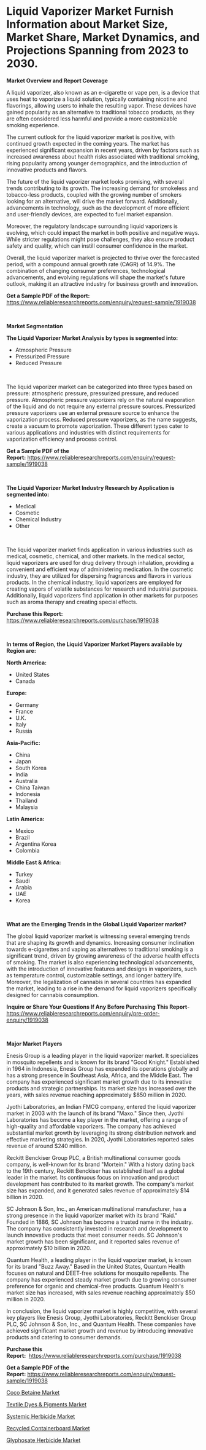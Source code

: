 <p><h1>Liquid Vaporizer Market Furnish Information about Market Size, Market Share, Market Dynamics, and Projections Spanning from 2023 to 2030.</h1></p><p><strong>Market Overview and Report Coverage</strong></p>
<p><p>A liquid vaporizer, also known as an e-cigarette or vape pen, is a device that uses heat to vaporize a liquid solution, typically containing nicotine and flavorings, allowing users to inhale the resulting vapor. These devices have gained popularity as an alternative to traditional tobacco products, as they are often considered less harmful and provide a more customizable smoking experience.</p><p>The current outlook for the liquid vaporizer market is positive, with continued growth expected in the coming years. The market has experienced significant expansion in recent years, driven by factors such as increased awareness about health risks associated with traditional smoking, rising popularity among younger demographics, and the introduction of innovative products and flavors.</p><p>The future of the liquid vaporizer market looks promising, with several trends contributing to its growth. The increasing demand for smokeless and tobacco-less products, coupled with the growing number of smokers looking for an alternative, will drive the market forward. Additionally, advancements in technology, such as the development of more efficient and user-friendly devices, are expected to fuel market expansion.</p><p>Moreover, the regulatory landscape surrounding liquid vaporizers is evolving, which could impact the market in both positive and negative ways. While stricter regulations might pose challenges, they also ensure product safety and quality, which can instill consumer confidence in the market.</p><p>Overall, the liquid vaporizer market is projected to thrive over the forecasted period, with a compound annual growth rate (CAGR) of 14.9%. The combination of changing consumer preferences, technological advancements, and evolving regulations will shape the market's future outlook, making it an attractive industry for business growth and innovation.</p></p>
<p><strong>Get a Sample PDF of the Report:</strong> <a href="https://www.reliableresearchreports.com/enquiry/request-sample/1919038">https://www.reliableresearchreports.com/enquiry/request-sample/1919038</a></p>
<p>&nbsp;</p>
<p><strong>Market Segmentation</strong></p>
<p><strong>The Liquid Vaporizer Market Analysis by types is segmented into:</strong></p>
<p><ul><li>Atmospheric Pressure</li><li>Pressurized Pressure</li><li>Reduced Pressure</li></ul></p>
<p>&nbsp;</p>
<p><p>The liquid vaporizer market can be categorized into three types based on pressure: atmospheric pressure, pressurized pressure, and reduced pressure. Atmospheric pressure vaporizers rely on the natural evaporation of the liquid and do not require any external pressure sources. Pressurized pressure vaporizers use an external pressure source to enhance the vaporization process. Reduced pressure vaporizers, as the name suggests, create a vacuum to promote vaporization. These different types cater to various applications and industries with distinct requirements for vaporization efficiency and process control.</p></p>
<p><strong>Get a Sample PDF of the Report:</strong>&nbsp;<a href="https://www.reliableresearchreports.com/enquiry/request-sample/1919038">https://www.reliableresearchreports.com/enquiry/request-sample/1919038</a></p>
<p>&nbsp;</p>
<p><strong>The Liquid Vaporizer Market Industry Research by Application is segmented into:</strong></p>
<p><ul><li>Medical</li><li>Cosmetic</li><li>Chemical Industry</li><li>Other</li></ul></p>
<p>&nbsp;</p>
<p><p>The liquid vaporizer market finds application in various industries such as medical, cosmetic, chemical, and other markets. In the medical sector, liquid vaporizers are used for drug delivery through inhalation, providing a convenient and efficient way of administering medication. In the cosmetic industry, they are utilized for dispersing fragrances and flavors in various products. In the chemical industry, liquid vaporizers are employed for creating vapors of volatile substances for research and industrial purposes. Additionally, liquid vaporizers find application in other markets for purposes such as aroma therapy and creating special effects.</p></p>
<p><strong>Purchase this Report:</strong>&nbsp; <a href="https://www.reliableresearchreports.com/purchase/1919038">https://www.reliableresearchreports.com/purchase/1919038</a></p>
<p>&nbsp;</p>
<p><strong>In terms of Region, the Liquid Vaporizer Market Players available by Region are:</strong></p>
<p>
    <p> <strong> North America: </strong>
        <ul>
            <li>United States</li>
            <li>Canada</li>
        </ul>
        </p> 
    <p> <strong> Europe: </strong>
        <ul>
            <li>Germany</li>
            <li>France</li>
            <li>U.K.</li>
            <li>Italy</li>
            <li>Russia</li>
        </ul>
        </p> 
    <p> <strong> Asia-Pacific: </strong>
        <ul>
            <li>China</li>
            <li>Japan</li>
            <li>South Korea</li>
            <li>India</li>
            <li>Australia</li>
            <li>China Taiwan</li>
            <li>Indonesia</li>
            <li>Thailand</li>
            <li>Malaysia</li>
        </ul>
        </p> 
    <p> <strong> Latin America: </strong>
        <ul>
            <li>Mexico</li>
            <li>Brazil</li>
            <li>Argentina Korea</li>
            <li>Colombia</li>
        </ul>
        </p> 
    <p> <strong> Middle East & Africa: </strong>
        <ul>
            <li>Turkey</li>
            <li>Saudi</li>
            <li>Arabia</li>
            <li>UAE</li>
            <li>Korea</li>
        </ul>
    </p>
    </p>
<p>&nbsp;</p>
<p><strong>What are the Emerging Trends in the Global Liquid Vaporizer market?</strong></p>
<p><p>The global liquid vaporizer market is witnessing several emerging trends that are shaping its growth and dynamics. Increasing consumer inclination towards e-cigarettes and vaping as alternatives to traditional smoking is a significant trend, driven by growing awareness of the adverse health effects of smoking. The market is also experiencing technological advancements, with the introduction of innovative features and designs in vaporizers, such as temperature control, customizable settings, and longer battery life. Moreover, the legalization of cannabis in several countries has expanded the market, leading to a rise in the demand for liquid vaporizers specifically designed for cannabis consumption.</p></p>
<p><strong>Inquire or Share Your Questions If Any Before Purchasing This Report</strong>- <a href="https://www.reliableresearchreports.com/enquiry/pre-order-enquiry/1919038">https://www.reliableresearchreports.com/enquiry/pre-order-enquiry/1919038</a></p>
<p>&nbsp;</p>
<p><strong>Major Market Players</strong></p>
<p><p>Enesis Group is a leading player in the liquid vaporizer market. It specializes in mosquito repellents and is known for its brand "Good Knight." Established in 1964 in Indonesia, Enesis Group has expanded its operations globally and has a strong presence in Southeast Asia, Africa, and the Middle East. The company has experienced significant market growth due to its innovative products and strategic partnerships. Its market size has increased over the years, with sales revenue reaching approximately $850 million in 2020.</p><p>Jyothi Laboratories, an Indian FMCG company, entered the liquid vaporizer market in 2003 with the launch of its brand "Maxo." Since then, Jyothi Laboratories has become a key player in the market, offering a range of high-quality and affordable vaporizers. The company has achieved substantial market growth by leveraging its strong distribution network and effective marketing strategies. In 2020, Jyothi Laboratories reported sales revenue of around $240 million.</p><p>Reckitt Benckiser Group PLC, a British multinational consumer goods company, is well-known for its brand "Mortein." With a history dating back to the 19th century, Reckitt Benckiser has established itself as a global leader in the market. Its continuous focus on innovation and product development has contributed to its market growth. The company's market size has expanded, and it generated sales revenue of approximately $14 billion in 2020.</p><p>SC Johnson & Son, Inc., an American multinational manufacturer, has a strong presence in the liquid vaporizer market with its brand "Raid." Founded in 1886, SC Johnson has become a trusted name in the industry. The company has consistently invested in research and development to launch innovative products that meet consumer needs. SC Johnson's market growth has been significant, and it reported sales revenue of approximately $10 billion in 2020.</p><p>Quantum Health, a leading player in the liquid vaporizer market, is known for its brand "Buzz Away." Based in the United States, Quantum Health focuses on natural and DEET-free solutions for mosquito repellents. The company has experienced steady market growth due to growing consumer preference for organic and chemical-free products. Quantum Health's market size has increased, with sales revenue reaching approximately $50 million in 2020.</p><p>In conclusion, the liquid vaporizer market is highly competitive, with several key players like Enesis Group, Jyothi Laboratories, Reckitt Benckiser Group PLC, SC Johnson & Son, Inc., and Quantum Health. These companies have achieved significant market growth and revenue by introducing innovative products and catering to consumer demands.</p></p>
<p><strong>Purchase this Report:</strong>&nbsp;&nbsp;<a href="https://www.reliableresearchreports.com/purchase/1919038">https://www.reliableresearchreports.com/purchase/1919038</a></p>
<p></p>
<p><strong>Get a Sample PDF of the Report:</strong>&nbsp;<a href="https://www.reliableresearchreports.com/enquiry/request-sample/1919038">https://www.reliableresearchreports.com/enquiry/request-sample/1919038</a></p>
<p><p><a href="https://medium.com/@truly.fight.must/coco-betaine-market-analysis-its-cagr-market-segmentation-and-global-industry-overview-446ad0713c21">Coco Betaine Market</a></p><p><a href="https://medium.com/@inner.zone.room/textile-dyes-amp-pigments-market-trends-and-market-analysis-forecasted-for-period-2023-2030-6f37ec97ab80">Textile Dyes & Pigments Market</a></p><p><a href="https://medium.com/@late.bean.frame/systemic-herbicide-market-furnishes-information-on-market-share-market-trends-and-market-growth-afdb991f3a87">Systemic Herbicide Market</a></p><p><a href="https://medium.com/@under.noon.tower/recycled-containerboard-market-share-evolution-and-market-growth-trends-2023-2030-bc360fcfe1ea">Recycled Containerboard Market</a></p><p><a href="https://medium.com/@poem.snap.phase/glyphosate-herbicide-market-trends-and-market-analysis-forecasted-for-period-2023-2030-6580b9d4e3de">Glyphosate Herbicide Market</a></p></p>